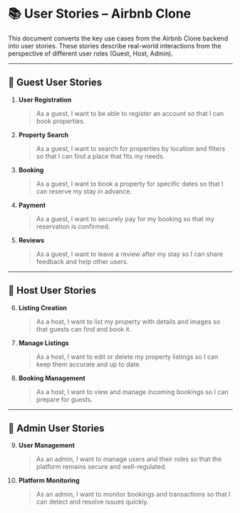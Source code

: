 # 📚 User Stories – Airbnb Clone

This document converts the key use cases from the Airbnb Clone backend into user stories. These stories describe real-world interactions from the perspective of different user roles (Guest, Host, Admin).

---

## 👤 Guest User Stories

1. **User Registration**
   > As a guest, I want to be able to register an account so that I can book properties.

2. **Property Search**
   > As a guest, I want to search for properties by location and filters so that I can find a place that fits my needs.

3. **Booking**
   > As a guest, I want to book a property for specific dates so that I can reserve my stay in advance.

4. **Payment**
   > As a guest, I want to securely pay for my booking so that my reservation is confirmed.

5. **Reviews**
   > As a guest, I want to leave a review after my stay so I can share feedback and help other users.

---

## 👤 Host User Stories

6. **Listing Creation**
   > As a host, I want to list my property with details and images so that guests can find and book it.

7. **Manage Listings**
   > As a host, I want to edit or delete my property listings so I can keep them accurate and up to date.

8. **Booking Management**
   > As a host, I want to view and manage incoming bookings so I can prepare for guests.

---

## 👤 Admin User Stories

9. **User Management**
   > As an admin, I want to manage users and their roles so that the platform remains secure and well-regulated.

10. **Platform Monitoring**
    > As an admin, I want to monitor bookings and transactions so that I can detect and resolve issues quickly.

